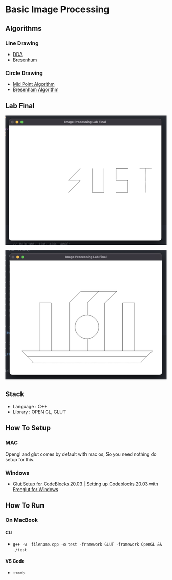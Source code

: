 # Basic Image Processing

## Algorithms

### Line Drawing

- [DDA](./line/dda.cpp)
- [Bresenhum](./line/bresenhum.cpp)
### Circle Drawing

- [Mid Point Algorithm](./circle/mid_point.cpp)
- [Bresenham Algorithm](./circle/bresenhum.cpp)

## Lab Final

[![SUST](images/sust.png)](./lab%20final/code.cpp)

[![Memorial](images/memorial.png)](./lab%20final/code.cpp)


## Stack

- Language : C++
- Library : OPEN GL, GLUT


## How To Setup

### MAC 
Opengl and glut comes by default with mac os, So you need nothing do setup for this.

### Windows

- [Glut Setup for CodeBlocks 20.03 | Setting up Codeblocks 20.03 with Freeglut for Windows](https://www.youtube.com/watch?v=7rLo69vCooU&ab_channel=AIUBSOLUTION)

## How To Run 

### On MacBook

#### CLI

- `g++ -w  filename.cpp -o test -framework GLUT -framework OpenGL && ./test`

#### VS Code

- `⇧+⌘+b`
